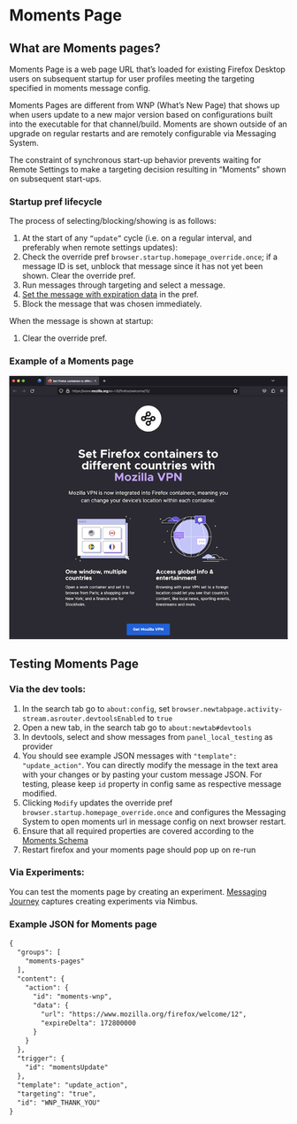 # Moments Page

## What are Moments pages?
Moments Page is a web page URL that’s loaded for existing Firefox Desktop users on subsequent startup for user profiles meeting the targeting specified in moments message config.

Moments Pages are different from WNP (What’s New Page) that shows up when users update to a new major version based on configurations built into the executable for that channel/build. Moments are shown outside of an upgrade on regular restarts and are remotely configurable via Messaging System.

The constraint of synchronous start-up behavior prevents waiting for Remote Settings to make a targeting decision resulting in “Moments” shown on subsequent start-ups.

### Startup pref lifecycle
The process of selecting/blocking/showing is as follows:
1. At the start of any `“update”` cycle (i.e. on a regular interval, and preferably when remote settings updates):
2. Check the override pref `browser.startup.homepage_override.once`; if a message ID is set, unblock that message since it has not yet been shown. Clear the override pref.
3. Run messages through targeting and select a message.
4. [Set the message with expiration data](https://searchfox.org/mozilla-central/rev/3b707c8fd7e978eebf24279ee51ccf07895cfbcb/browser/components/newtab/lib/MomentsPageHub.jsm#87) in the pref.
5. Block the message that was chosen immediately.


When the message is shown at startup:
1. Clear the override pref.




### Example of a Moments page
![Moments](./moments.png)

## Testing Moments Page

### Via the dev tools:
1. In the search tab go to `about:config`, set `browser.newtabpage.activity-stream.asrouter.devtoolsEnabled` to `true`
2. Open a new tab, in the search tab go to `about:newtab#devtools`
3. In devtools, select and show messages from `panel_local_testing` as provider
4. You should see example JSON messages with  `"template": "update_action"`. You can directly modify the message in the text area with your changes or by pasting your custom message JSON. For testing, please keep `id` property in config same as respective message modified.
5. Clicking `Modify` updates the override pref `browser.startup.homepage_override.once` and configures the Messaging System to open moments url in message config on next browser restart.
6. Ensure that all required properties are covered according to the [Moments Schema](https://searchfox.org/mozilla-central/source/browser/components/newtab/content-src/asrouter/templates/OnboardingMessage/UpdateAction.schema.json)
7. Restart firefox and your moments page should pop up on re-run

### Via Experiments:
You can test the moments page by creating an experiment. [Messaging Journey](https://experimenter.info/messaging/messaging-journey) captures creating experiments via Nimbus.

### Example JSON for Moments page
```
{
  "groups": [
    "moments-pages"
  ],
  "content": {
    "action": {
      "id": "moments-wnp",
      "data": {
        "url": "https://www.mozilla.org/firefox/welcome/12",
        "expireDelta": 172800000
      }
    }
  },
  "trigger": {
    "id": "momentsUpdate"
  },
  "template": "update_action",
  "targeting": "true",
  "id": "WNP_THANK_YOU"
}
```
